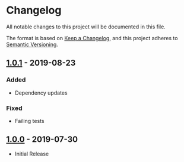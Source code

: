 # Changelog

All notable changes to this project will be documented in this file.

The format is based on [Keep a Changelog](https://keepachangelog.com/en/1.0.0/),
and this project adheres to [Semantic Versioning](https://semver.org/spec/v2.0.0.html).


## [1.0.1] - 2019-08-23

### Added
- Dependency updates

### Fixed
- Failing tests

[1.0.1]: https://github.com/joelwmale/php-ssl-certificate/compare/1.0.0...1.0.1

## [1.0.0] - 2019-07-30

- Initial Release

[1.0.0]: https://github.com/joelwmale/php-ssl-certificate/compare/1.0.0...1.0.0
